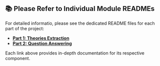 ## 📚 Please Refer to Individual Module READMEs

For detailed informatio, please see the dedicated README files for each part of the project:

- [**Part 1: Theories Extraction**](https://github.com/DianaZagirova/theories_extraction_agent/blob/master/README_PART1_THEORIES_EXTRACTION.md)
- [**Part 2: Question Answering**](https://github.com/DianaZagirova/theories_extraction_agent/blob/master/README_PART2_QUESTION_ANSWERING.md)

Each link above provides in-depth documentation for its respective component.

